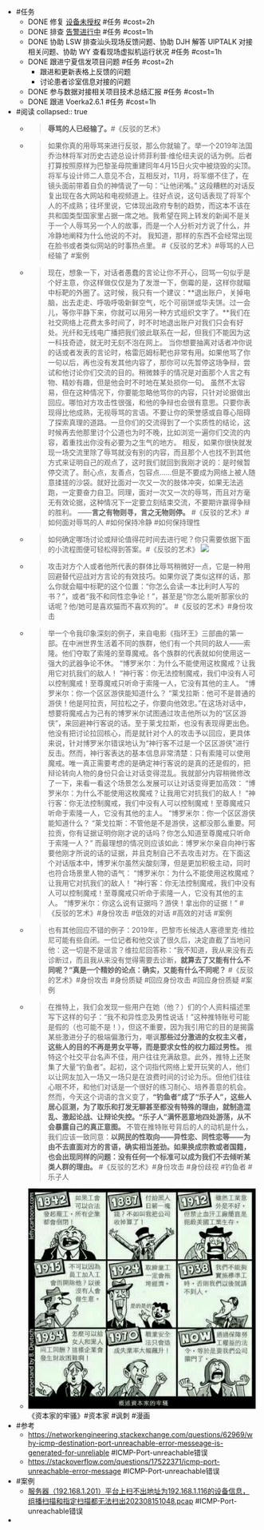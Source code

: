 - #任务
	- DONE 修复 [设备未授权](http://192.168.38.165:81/zentao/bug-view-12372.html ) #任务 #cost=2h
	- DONE 排查 [告警进行中](http://192.168.38.165:81/zentao/bug-view-11154.html ) #任务 #cost=1h
	- DONE 协助 LSW 排查汕头现场反馈问题、协助 DJH 解答 UIPTALK 对接相关问题、协助 WY 查看现场虚拟机运行状况 #任务 #cost=1h
	- DONE 跟进宁夏信发项目问题 #任务 #cost=2h
		- 跟进和更新表格上反馈的问题
		- 讨论患者诊室信息对接的问题
	- DONE 参与数据对接相关项目技术总结汇报 #任务 #cost=1h
	- DONE 跟进 Voerka2.6.1 #任务 #cost=1h
- #阅读
  collapsed:: true
	- >**辱骂的人已经输了。**#《反驳的艺术》
	- >如果你真的用辱骂来进行反驳，那么你就输了。举一个2019年法国乔治林将军对历史古迹总设计师菲利普·维伦纽夫说的话为例。后者打算按照原样为巴黎圣母院重建同年4月15日火灾中被烧毁的尖顶。将军与设计师二人意见不合，互相反对，11月，将军绷不住了，在镜头面前带着自负的神情说了一句：“让他闭嘴。”
	  这段糟糕的对话反复出现在各大网站和电视频道上。往好点说，这句话表现了将军个人的不成熟；往坏里说，它体现出政府专制的趋势，而这本不该在共和国类型国家里占据一席之地。我希望在网上转发的新闻不是关于一个人辱骂另一个人的故事，而是一个人分析对方说了什么，并冷静地阐释为什么他说的不对。
	  我知道，那样的东西不会经常出现在脸书或者类似网站的时事热点里。
	  #《反驳的艺术》#辱骂的人已经输了 #案例
	- >现在，想象一下，对话者愚蠢的言论让你不开心，回骂一句似乎是个好主意，你这样做仅仅是为了发泄一下，倒霉的是，这样你就瞄中标靶的外圈了。这时候，我只有一个建议：**退出账户，关掉电脑，出去走走、呼吸呼吸新鲜空气，吃个可丽饼或华夫饼。过一会儿，等你平静下来，你就可以用另一种方式组织文字了。**我们在社交网络上花费太多时间了，时不时地退出账户对我们只会有好处。光纤和无线电广播把我们彼此联系在一起，但我们不能因为这一科技奇迹，就无时无刻不泡在网上。
	  当你想要抽离对话者冲你说的话或者发表的言论时，格雷厄姆标靶也非常有用。如果他骂了你一句以后，再也没有发其他内容了，那你可以先暂停这场争辩，尝试和他讨论你们交流的目的。稍微棘手的情况是对面那个人言之有物、精妙有趣，但是他会时不时地在某处损你一句。
	  虽然不太容易，但在这种情况下，你要能忽略他骂你的内容，只针对论据做出回应。哪怕对方攻击性很强，和他的争辩也会很有意思。只要你表现得比他成熟，无视辱骂的言语。不要让你的荣誉感或自尊心阻碍了探索真理的道路。一旦你们的交流得到了一个实质性的结论，这时候再去他那里讨个公道也为时不晚，比如浏览一遍你们交流的内容，着重找出你没有必要为之生气的地方。
	  相反，如果你很快就发现一场交流里除了辱骂就没有别的内容，而且那个人也找不到其他方式来证明自己的观点了，这时我们就回到我刚才说的：是时候暂停交流了。耐心点，友善点，包容点……但是不要成为网络上被人随意揉搓的沙袋。就好比面对一次又一次的肢体冲突，如果无法逃跑，一定要奋力自卫。同理，面对一次又一次的辱骂，而且对方毫无有效论据，这种情况下一定要立刻结束交流，不要期许赢得争辩的胜利。
	  ——**言之有物则寻，言之无物则停。**
	  #《反驳的艺术》#如何面对辱骂的人 #如何保持冷静 #如何保持理性
	- >如何确定哪场讨论或辩论值得花时间去进行呢？你只需要依据下面的小流程图便可轻松得到答案。#《反驳的艺术》
	  ![](https://staticcdn1-5.umiwi.com/epms_ebook/b3a4d85dbcd24ef885cd88293c51a120.jpg?x-oss-process=image/resize,w_1920,m_lfit)
	- >攻击对方个人或者他所代表的群体比辱骂稍微好一点，它是一种用回避替代迎战对方言论的有效技巧。如果你说了类似这样的话，那么你就会瞄中标靶的这个位置：“你怎么会读一本比利时人写的书？”，或者“我不和同性恋争论！”，甚至是“你怎么能听那家伙的话呢？他/她可是喜欢猫而不喜欢狗的”。
	  #《反驳的艺术》#身份攻击
	- >举一个令我印象深刻的例子，来自电影《指环王》三部曲的第一部。在中洲世界生活着不同的族群，他们有一个共同的敌人——索隆。他们夺取了索隆的至尊魔戒。各个族群的代表就如何使用这一强大的武器争论不休。
	  “博罗米尔：为什么不能使用这枚魔戒？让我用它对抗我们的敌人！
	  “神行客：你无法控制魔戒，我们中没有人可以控制魔戒！至尊魔戒只听命于索隆一人，它没有其他的主人。
	  “博罗米尔：你一个区区游侠能知道什么？
	  “莱戈拉斯：他可不是普通的游侠！他是阿拉贡，阿拉松之子，你要向他效忠。”在这场对话中，想要将魔戒占为己有的博罗米尔试图通过攻击他所以为的“区区游侠”，来回避神行客说的话。至于莱戈拉斯，也没有表现得更出色。他没有把讨论拉回核心，而是就针对个人的攻击予以回应，更具体来说，针对博罗米尔错误地认为“神行客不过是一个区区游侠”进行反击。然而，神行客表达的基本信息非常清楚：只有索隆可以使用魔戒。唯一真正需要考虑的是确定神行客说的是真的还是假的，把辩论转向人物的身份只会让对话变得混乱。我就部分内容稍微修改了一下，来看一看这个场景怎么发展可以让对话变得更加高效：
	  “博罗米尔：为什么不能使用这枚魔戒？让我用它对抗我们的敌人！
	  “神行客：你无法控制魔戒，我们中没有人可以控制魔戒！至尊魔戒只听命于索隆一人，它没有其他的主人。
	  “博罗米尔：你一个区区游侠能知道什么？
	  “莱戈拉斯：不管他是不是游侠，这都没那么重要。阿拉贡，你有证据证明你刚才说的话吗？你怎么知道至尊魔戒只听命于索隆一人？”
	  而最理想的情况则应该如此：博罗米尔亲自向神行客要他刚才所说的话的证据，并且克制自己不去攻击对方。在下面这个对话版本中，博罗米尔虽然尖酸刻薄，但是更加积极主动，同时也符合场景里人物的语气：
	  “博罗米尔：为什么不能使用这枚魔戒？让我用它对抗我们的敌人！
	  “神行客：你无法控制魔戒，我们中没有人可以控制魔戒！至尊魔戒只听命于索隆一人，它没有其他的主人。
	  “博罗米尔：你这么说有证据吗？游侠！拿出你的证据！” 
	  #《反驳的艺术》#身份攻击 #低效的对话 #高效的对话 #案例
	- >也有其他回应不错的例子：2019年，巴黎市长候选人塞德里克·维拉尼可能有些自闭。一位记者和他交谈了很久后，决定直截了当地问他：这一切是不是谣言？维拉尼回答称：“我不知道，我从来没有去诊断过，而且我从来没有觉得需要去诊断，**就算去了又能有什么不同呢？”真是一个精妙的论点：确实，又能有什么不同呢？**
	  #《反驳的艺术》#身份攻击 #身份质疑 #回应身份攻击 #回应身份质疑 #案例
	- >在推特上，我们会发现一些用户在她（他？）们的个人资料描述里写下这样的句子：“我不和异性恋及男性说话！”这种推特账号可能是假的（也可能不是！），但这不重要，因为我引用它的目的是揭露某些激进分子的极端偏激行为，嘲讽**那些过分激进的女权主义者，这些人的目的不再是男女平等，而是要求女性的权力超过男性。**
	  推特这个社交平台名声不佳，用户往往充满敌意。此外，推特上还聚集了大量“钓鱼者”。起初，这个词指代网络上爱开玩笑的人，他们以让网友加入一场又一场只是在浪费时间的讨论为乐。但他们往往心眼不坏，和他们对话是一个很好的练习耐心、培养善意的机会。然而，今天这个词语的含义变了，**“钓鱼者”成了“乐子人”，这些人居心叵测，为了取乐和打发无聊甚至都没有特殊的理由，就制造混乱、激起论战、让辩论失控。“乐子人”满怀恶意地四处游荡，从不会暴露自己的真正意图。**
	  不管在推特账号背后的人的动机是什么，我们应该一致同意：**以网民的性取向——异性恋、同性恋等——为由不去直面对方的言语，确实相当差劲。如果换成宗教或者国籍，也会出现同样的问题：没有任何一个标准可以成为我们不去倾听某类人群的理由。**
	  #《反驳的艺术》#身份攻击 #身份歧视 #钓鱼者 #乐子人
	- ![9975a9dcgy1fwey6zd1b1j20dy0dhmy5.jpg](../assets/9975a9dcgy1fwey6zd1b1j20dy0dhmy5_1692111218950_0.jpg)
	  《资本家的牢骚》#资本家 #讽刺 #漫画
- #参考
	- https://networkengineering.stackexchange.com/questions/62969/why-icmp-destination-port-unreachable-error-messeage-is-generated-for-unreliable
	  #ICMP-Port-unreachable错误
	- https://stackoverflow.com/questions/17522371/icmp-port-unreachable-error-message
	  #ICMP-Port-unreachable错误
- #案例
	- [服务器（192.168.1.201）平台上扫不出地址为192.168.1.116的设备信息，组播扫描和指定扫描都无法扫出202308151048.pcap](../assets/服务器（192_1692143922551_0.168.1.201）平台上扫不出地址为192.168.1.116的设备信息，组播扫描和指定扫描都无法扫出202308151048.pcap)
	  #ICMP-Port-unreachable错误
-